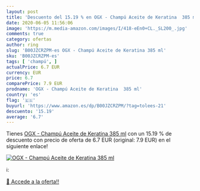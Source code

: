 ```yaml
---
layout: post
title: 'Descuento del 15.19 % en OGX - Champú Aceite de Keratina  385 ml'
date: 2020-06-05 11:56:06
image: 'https://m.media-amazon.com/images/I/418-eEn0+CL._SL200_.jpg'
comments: true
category: ofertas
author: ring
slug: 'B00JZCRZPM-es OGX - Champú Aceite de Keratina 385 ml'
sku: 'B00JZCRZPM-es'
tags: [ 'champú', ]
actualPrice: 6.7 EUR
currency: EUR
price: 6.7
comparePrice: 7.9 EUR
prodname: 'OGX - Champú Aceite de Keratina  385 ml'
country: 'es'
flag: '🇪🇸'
buyurl: 'https://www.amazon.es/dp/B00JZCRZPM/?tag=tolees-21'
descuento: '15.19'
average: '6.7'
---
```


Tienes [OGX - Champú Aceite de Keratina  385 ml](https://www.amazon.es/dp/B00JZCRZPM/?tag=tolees-21) con un 15.19 % de descuento con precio de oferta de 6.7 EUR (original: 7.9 EUR) en el siguiente enlace!

[![OGX - Champú Aceite de Keratina  385 ml](https://m.media-amazon.com/images/I/418-eEn0+CL._SL200_.jpg)](https://www.amazon.es/dp/B00JZCRZPM/?tag=tolees-21)

ℹ️:


[🛒 Accede a la oferta!!](https://www.amazon.es/dp/B00JZCRZPM/?tag=tolees-21)
